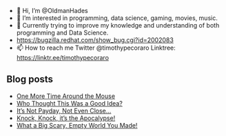 - 👋 Hi, I’m @OldmanHades
- 👀 I’m interested in programming, data science, gaming, movies, music.
- 🌱 Currently trying to improve my knowledge and understanding of both programming and Data Science.
- https://bugzilla.redhat.com/show_bug.cgi?id=2002083
- 📫 How to reach me Twitter @timothypecoraro
Linktree: https://linktr.ee/timothypecoraro

## Blog posts
<!-- BLOG-POST-LIST:START -->
- [One More Time Around the Mouse](https://medium.com/@timothypecoraro/one-more-time-around-the-mouse-4ec006cdabc8?source=rss-5097f5c9b801------2)
- [Who Thought This Was a Good Idea?](https://medium.com/@timothypecoraro/who-thought-this-was-a-good-idea-19c01e2aeac8?source=rss-5097f5c9b801------2)
- [It’s Not Payday, Not Even Close…](https://medium.com/@timothypecoraro/its-not-payday-not-even-close-7bd22143b10a?source=rss-5097f5c9b801------2)
- [Knock, Knock, it’s the Apocalypse!](https://medium.com/@timothypecoraro/knock-knock-its-the-apocalypse-62e9a041cb30?source=rss-5097f5c9b801------2)
- [What a Big Scary, Empty World You Made!](https://medium.com/@timothypecoraro/what-a-big-scary-empty-world-you-made-ee1240877a81?source=rss-5097f5c9b801------2)
<!-- BLOG-POST-LIST:END -->
